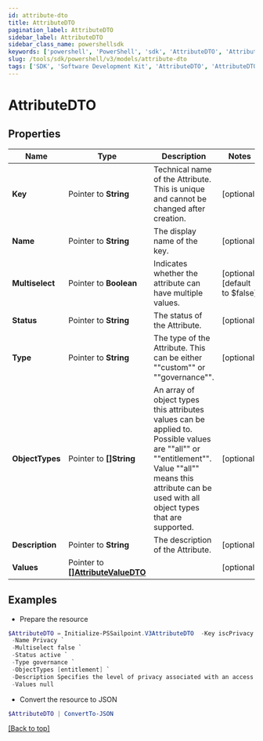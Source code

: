 ```yaml
---
id: attribute-dto
title: AttributeDTO
pagination_label: AttributeDTO
sidebar_label: AttributeDTO
sidebar_class_name: powershellsdk
keywords: ['powershell', 'PowerShell', 'sdk', 'AttributeDTO', 'AttributeDTO'] 
slug: /tools/sdk/powershell/v3/models/attribute-dto
tags: ['SDK', 'Software Development Kit', 'AttributeDTO', 'AttributeDTO']
---
```



# AttributeDTO

## Properties

Name | Type | Description | Notes
------------ | ------------- | ------------- | -------------
**Key** |  Pointer to **String** | Technical name of the Attribute. This is unique and cannot be changed after creation. | [optional] 
**Name** |  Pointer to **String** | The display name of the key. | [optional] 
**Multiselect** |  Pointer to **Boolean** | Indicates whether the attribute can have multiple values. | [optional] [default to $false]
**Status** |  Pointer to **String** | The status of the Attribute. | [optional] 
**Type** |  Pointer to **String** | The type of the Attribute. This can be either ""custom"" or ""governance"". | [optional] 
**ObjectTypes** |  Pointer to **[]String** | An array of object types this attributes values can be applied to. Possible values are ""all"" or ""entitlement"". Value ""all"" means this attribute can be used with all object types that are supported. | [optional] 
**Description** |  Pointer to **String** | The description of the Attribute. | [optional] 
**Values** |  Pointer to [**[]AttributeValueDTO**](attribute-value-dto) |  | [optional] 

## Examples

- Prepare the resource
```powershell
$AttributeDTO = Initialize-PSSailpoint.V3AttributeDTO  -Key iscPrivacy `
 -Name Privacy `
 -Multiselect false `
 -Status active `
 -Type governance `
 -ObjectTypes [entitlement] `
 -Description Specifies the level of privacy associated with an access item. `
 -Values null
```

- Convert the resource to JSON
```powershell
$AttributeDTO | ConvertTo-JSON
```


[[Back to top]](#) 

